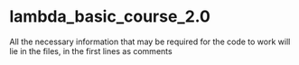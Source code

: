 # lambda_basic_course_2.0
All the necessary information that may be required for the code to work will lie in the files, in the first lines as comments  
